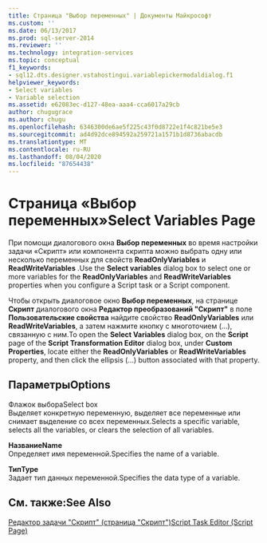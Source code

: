 ```yaml
---
title: Страница "Выбор переменных" | Документы Майкрософт
ms.custom: ''
ms.date: 06/13/2017
ms.prod: sql-server-2014
ms.reviewer: ''
ms.technology: integration-services
ms.topic: conceptual
f1_keywords:
- sql12.dts.designer.vstahostingui.variablepickermodaldialog.f1
helpviewer_keywords:
- Select variables
- Variable selection
ms.assetid: e62083ec-d127-48ea-aaa4-cca6017a29cb
author: chugugrace
ms.author: chugu
ms.openlocfilehash: 6346300de6ae5f225c43f0d8722e1f4c821be5e3
ms.sourcegitcommit: ad4d92dce894592a259721a1571b1d8736abacdb
ms.translationtype: MT
ms.contentlocale: ru-RU
ms.lasthandoff: 08/04/2020
ms.locfileid: "87654438"
---
```

# <a name="select-variables-page"></a><span data-ttu-id="530e2-102">Страница «Выбор переменных»</span><span class="sxs-lookup"><span data-stu-id="530e2-102">Select Variables Page</span></span>
  <span data-ttu-id="530e2-103">При помощи диалогового окна **Выбор переменных** во время настройки задачи «Скрипт» или компонента скрипта можно выбрать одну или несколько переменных для свойств **ReadOnlyVariables** и **ReadWriteVariables** .</span><span class="sxs-lookup"><span data-stu-id="530e2-103">Use the **Select variables** dialog box to select one or more variables for the **ReadOnlyVariables** and **ReadWriteVariables** properties when you configure a Script task or a Script component.</span></span>  
  
 <span data-ttu-id="530e2-104">Чтобы открыть диалоговое окно **Выбор переменных**, на странице **Скрипт** диалогового окна **Редактор преобразований "Скрипт"** в поле **Пользовательские свойства** найдите свойство **ReadOnlyVariables** или **ReadWriteVariables**, а затем нажмите кнопку с многоточием (…), связанную с ним.</span><span class="sxs-lookup"><span data-stu-id="530e2-104">To open the **Select Variables** dialog box, on the **Script** page of the **Script Transformation Editor** dialog box, under **Custom Properties**, locate either the **ReadOnlyVariables** or **ReadWriteVariables** property, and then click the ellipsis (...) button associated with that property.</span></span>  
  
## <a name="options"></a><span data-ttu-id="530e2-105">Параметры</span><span class="sxs-lookup"><span data-stu-id="530e2-105">Options</span></span>  
 <span data-ttu-id="530e2-106">Флажок выбора</span><span class="sxs-lookup"><span data-stu-id="530e2-106">Select box</span></span>  
 <span data-ttu-id="530e2-107">Выделяет конкретную переменную, выделяет все переменные или снимает выделение со всех переменных.</span><span class="sxs-lookup"><span data-stu-id="530e2-107">Selects a specific variable, selects all the variables, or clears the selection of all variables.</span></span>  
  
 <span data-ttu-id="530e2-108">**Название**</span><span class="sxs-lookup"><span data-stu-id="530e2-108">**Name**</span></span>  
 <span data-ttu-id="530e2-109">Определяет имя переменной.</span><span class="sxs-lookup"><span data-stu-id="530e2-109">Specifies the name of a variable.</span></span>  
  
 <span data-ttu-id="530e2-110">**Тип**</span><span class="sxs-lookup"><span data-stu-id="530e2-110">**Type**</span></span>  
 <span data-ttu-id="530e2-111">Задает тип данных переменной.</span><span class="sxs-lookup"><span data-stu-id="530e2-111">Specifies the data type of a variable.</span></span>  
  
## <a name="see-also"></a><span data-ttu-id="530e2-112">См. также:</span><span class="sxs-lookup"><span data-stu-id="530e2-112">See Also</span></span>  
 [<span data-ttu-id="530e2-113">Редактор задачи "Скрипт" (страница "Скрипт")</span><span class="sxs-lookup"><span data-stu-id="530e2-113">Script Task Editor &#40;Script Page&#41;</span></span>](../script-task-editor-script-page.md)  
  
  

